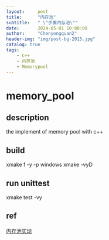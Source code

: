 ```yaml
---
layout:     post
title:      "内存池"
subtitle:   " \"手撕内存池\""
date:       2024-05-01 10:00:00
author:     "Chenyongquan2"
header-img: "img/post-bg-2015.jpg"
catalog: true
tags:
    - C++
    - 内存池
    - Memorypool
---
```


# memory_pool
## description
the implement of memory pool with c++

## build
xmake f -y -p windows
xmake -vyD

## run unittest
xmake test -vy

## ref
[内存池实现](https://github.com/chenyongquan2/memory_pool)
